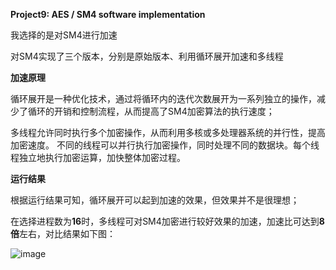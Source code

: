 **Project9: AES / SM4 software implementation**

我选择的是对SM4进行加速

对SM4实现了三个版本，分别是原始版本、利用循环展开加速和多线程

**加速原理**

循环展开是一种优化技术，通过将循环内的迭代次数展开为一系列独立的操作，减少了循环的开销和控制流程，从而提高了SM4加密算法的执行速度；

多线程允许同时执行多个加密操作，从而利用多核或多处理器系统的并行性，提高加密速度。
不同的线程可以并行执行加密操作，同时处理不同的数据块。每个线程独立地执行加密运算，加快整体加密过程。

**运行结果**

根据运行结果可知，循环展开可以起到加速的效果，但效果并不是很理想；

在选择进程数为**16**时，多线程可对SM4加密进行较好效果的加速，加速比可达到**8倍**左右，对比结果如下图：

![image](https://github.com/suibianchun/cxcysj/assets/138552183/f54a43d2-001d-4f6c-9603-be70bd394a81)




